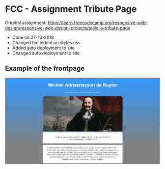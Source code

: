 # FCC - Assignment Tribute Page
Original assignment: https://learn.freecodecamp.org/responsive-web-design/responsive-web-design-projects/build-a-tribute-page<br>
- Done on 27-10-2018<br>
- Changed the indent on styles.css<br>
- Added auto deployment to site<br>
- Changed auto deployment to site<br>

## Example of the frontpage
![Frontpage example](https://github.com/Spanhaak/FCC---Assignment-Tribute-Page/blob/master/ss_example.PNG?raw=true "Frontpage screenshot")
